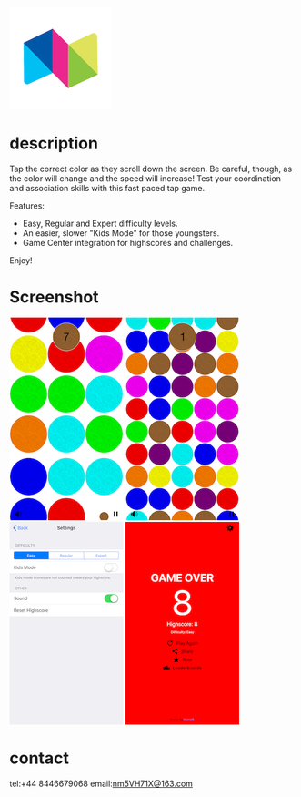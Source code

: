
![image](https://github.com/ttvkenvin/ColourTap/blob/master/180.png)

# description
Tap the correct color as they scroll down the screen. Be careful, though, as the color will change and the speed will increase! Test your coordination and association skills with this fast paced tap game.

Features:
- Easy, Regular and Expert difficulty levels.
- An easier, slower "Kids Mode" for those youngsters.
- Game Center integration for highscores and challenges.

Enjoy!

# Screenshot

![image](https://github.com/ttvkenvin/ColourTap/blob/master/1.png)
![image](https://github.com/ttvkenvin/ColourTap/blob/master/2.png)
![image](https://github.com/ttvkenvin/ColourTap/blob/master/3.png)
![image](https://github.com/ttvkenvin/ColourTap/blob/master/4.png)

# contact

tel:+44 8446679068
email:nm5VH71X@163.com
